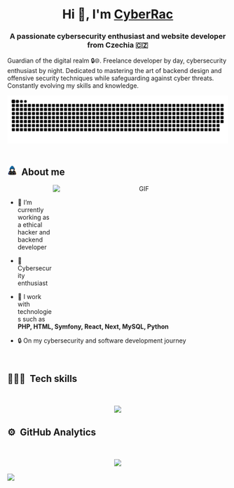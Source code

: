 <h1 align="center">
  Hi 👋, I'm <a href="https://github.com/ondrasimku" target="blank">CyberRac</a>
</h1>
<h3 align="center">A passionate cybersecurity enthusiast and website developer from Czechia &#127464;&#127487;</h3>

<p>
  Guardian of the digital realm 🔒🌐. Freelance developer by day, cybersecurity enthusiast by night. Dedicated to mastering the art of backend design and offensive security techniques while safeguarding against cyber threats. Constantly evolving my skills and knowledge.
</p>

<div align="center">
  <img  src="https://github.com/1999AZZAR/1999AZZAR/blob/main/resources/img/grid-snake.svg"
       alt="snake" /></a>
</div>

<br/>

## <picture><img src="https://github.com/0xAbdulKhalid/0xAbdulKhalid/raw/main/assets/mdImages/about_me.gif" width=22px></picture> &nbsp;About me

<a target="_blank" align="center">
  <img align="right" top="500" height="300" width="400" alt="GIF" src="https://media.giphy.com/media/SWoSkN6DxTszqIKEqv/giphy.gif">
</a>
<br/>

- 🔭 I’m currently working as a ethical hacker and backend developer</a>

- 🌱 Cybersecurity enthusiast

- 🤝 I work with technologies such as **PHP, HTML, Symfony, React, Next, MySQL, Python**

- 🔒 On my cybersecurity and software development journey
 <br/>

## 👨🏻‍💻 &nbsp;Tech skills

<br/>
<p align="center">
  <a href="https://skillicons.dev">
    <img src="https://skillicons.dev/icons?i=html,js,c,cpp,css,php,symfony,nextjs,py,react,mysql,docker,gitlab,figma,github,linux,postman,vscode&perline=14" />
  </a>
</p>

## ⚙️ &nbsp;GitHub Analytics
<br/>
<p align="center">
<a href="https://github.com/AVS1508">
  <img height="180em" src="https://github-readme-stats-eight-theta.vercel.app/api/top-langs/?username=ondrasimku&layout=compact&langs_count=8&theme=algolia"/>
</a>
</p>

 <img src="https://user-images.githubusercontent.com/73097560/115834477-dbab4500-a447-11eb-908a-139a6edaec5c.gif">
